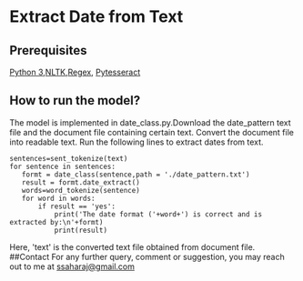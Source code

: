 # Extract Date from Text

## Prerequisites
 [Python 3](https://www.python.org/downloads/),[NLTK](https://pypi.org/project/nltk/),[Regex](https://pypi.org/project/regex/),
 [Pytesseract](https://pypi.org/project/pytesseract/)
## How to run the model?
 The model is implemented in date_class.py.Download the date_pattern text file and the document file containing certain text. Convert the document file into readable text. Run the following lines to extract dates from text.
 `````````
sentences=sent_tokenize(text)
for sentence in sentences:
    formt = date_class(sentence,path = './date_pattern.txt')
    result = formt.date_extract()
    words=word_tokenize(sentence)
    for word in words:
        if result == 'yes':
            print('The date format ('+word+') is correct and is extracted by:\n'+formt)
            print(result)
 `````````
 Here, 'text' is the converted text file obtained from document file.
##Contact
For any further query, comment or suggestion, you may reach out to me at ssaharaj@gmail.com
